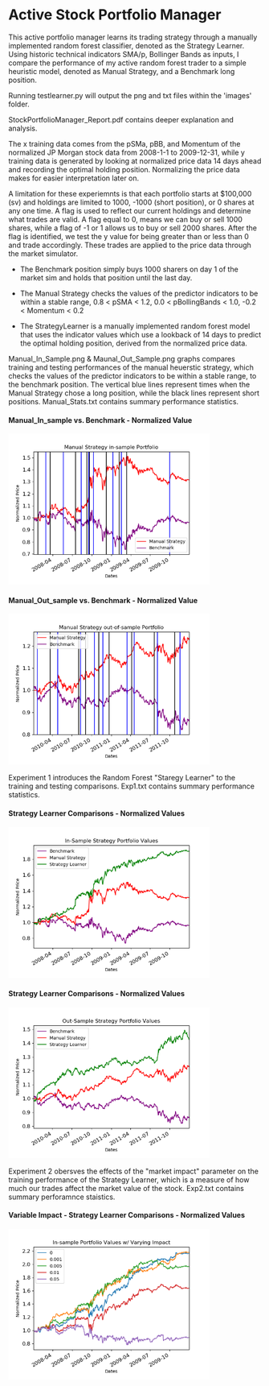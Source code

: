 # Active Stock Portfolio Manager
This active portfolio manager learns its trading strategy through a manually implemented random forest classifier, denoted as the Strategy Learner. Using historic technical indicators SMA/p, Bollinger Bands as inputs, I compare the performance of my active random forest trader to a simple heuristic model, denoted as Manual Strategy, and a Benchmark long position.
  
Running testlearner.py will output the png and txt files within the 'images' folder.  
  
StockPortfolioManager_Report.pdf contains deeper explanation and analysis.  


  
The x training data comes from the pSMa, pBB, and Momentum of the normalized JP Morgan stock data from 2008-1-1 to 2009-12-31, while y training data is
generated by looking at normalized price data 14 days ahead and recording the optimal holding position. Normalizing the price data makes for easier
interpretation later on.

A limitation for these experiemnts is that each portfolio starts at $100,000 (sv) and holdings are limited to 1000, -1000 (short position), or 0 shares at any one time. A flag is used to reflect our current holdings and determine what trades are valid. A flag equal to 0, means we can buy or sell 1000 shares, while a flag of -1 or 1 allows us to buy or sell 2000 shares. After the flag is identified, we test the y value for being greater than or less than 0 and trade accordingly. These trades are applied to the price data through the market simulator.  
  
  
- The Benchmark position simply buys 1000 sharers on day 1 of the market sim and holds that position until the last day.

- The Manual Strategy checks the values of the predictor indicators to be within a stable range, 
0.8 < pSMA < 1.2, 0.0 < pBollingBands < 1.0, -0.2 < Momentum < 0.2

- The StrategyLearner is a manually implemented random forest model that uses the indicator values which use a lookback of 14 days to predict the optimal holding position, derived from the normalized price data.  


Manual_In_Sample.png & Maunal_Out_Sample.png graphs compares training and testing performances of the manual heuerstic strategy, which checks the values of the predictor indicators to be within a stable range, to the benchmark position. The vertical blue lines represent times when the Manual Strategy chose a long position, while the black lines represent short positions. Manual_Stats.txt contains summary performance statistics.

#### Manual_In_sample vs. Benchmark - Normalized Value
<img src="images/Manual_InSample_plot.png" width = "400">
  
#### Manual_Out_sample vs. Benchmark - Normalized Value  
<img src="images/Manual_OutSample_plot.png" width = "400">  


Experiment 1 introduces the Random Forest "Staregy Learner" to the training and testing comparisons. Exp1.txt contains summary performance statistics. 
  
#### Strategy Learner Comparisons - Normalized Values  
<img src="images/Exp1_InSample_plot.png" width = "400">  

#### Strategy Learner Comparisons - Normalized Values  
<img src="images/Exp1_OutSample_plot.png" width = "400"> 
  
    
    
Experiment 2 obersves the effects of the "market impact" parameter on the training performance of the Strategy Learner, which is a measure of how much our trades affect the market value of the stock. Exp2.txt contains summary perforamnce staistics.

#### Variable Impact - Strategy Learner Comparisons - Normalized Values  
<img src="images/Exp2_Impacts_plot.png" width = "400"> 
